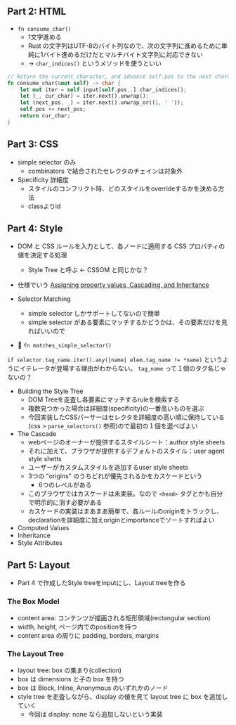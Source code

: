 ## Part 2: HTML

- `fn consume_char()`
  - 1文字進める
  - Rust の文字列はUTF-8のバイト列なので、次の文字列に進めるために単純に1バイト進めるだけだとマルチバイト文字列に対応できない
  - -> `char_indices()` というメソッドを使うといい

```rust
// Return the current character, and advance self.pos to the next character.
fn consume_char(&mut self) -> char {
    let mut iter = self.input[self.pos..].char_indices();
    let (_, cur_char) = iter.next().unwrap();
    let (next_pos, _) = iter.next().unwrap_or((1, ' '));
    self.pos += next_pos;
    return cur_char;
}
```

## Part 3: CSS

- simple selector のみ
  - combinators で結合されたセレクタのチェインは対象外
- Specificity 詳細度
  - スタイルのコンフリクト時、どのスタイルをoverrideするかを決める方法
  - classよりid



## Part 4: Style
- DOM と CSS ルールを入力として、各ノードに適用する CSS プロパティの値を決定する処理
  - Style Tree と呼ぶ <- CSSOM と同じかな？
- 仕様でいう [Assigning property values, Cascading, and Inheritance](https://www.w3.org/TR/CSS2/cascade.html)
- Selector Matching
  - simple selector しかサポートしてないので簡単
  - simple selector がある要素にマッチするかどうかは、その要素だけを見ればいいので

- 🤔 `fn matches_simple_selector()`

`if selector.tag_name.iter().any(|name| elem.tag_name != *name)` というようにイテレータが登場する理由がわからない。 `tag_name` って１個のタグ名じゃないの？

- Building the Style Tree
  - DOM Treeを走査し各要素にマッチするruleを検索する
  - 複数見つかった場合は詳細度(specificity)の一番高いものを選ぶ
  - 今回実装したCSSパーサーはセレクタを詳細度の高い順に保持している(css > `parse_selectors()` 参照)ので最初の１個を選べばよい
- The Cascade
  - webページのオーナーが提供するスタイルシート：author style sheets
  - それに加えて、ブラウザが提供するデフォルトのスタイル：user agent style shetts
  - ユーザーがカスタムスタイルを追加するuser style sheets
  - 3つの "origins" のうちどれが優先されるかをカスケードという
    - 6つのレベルがある
  - このブラウザではカスケードは未実装。なので `<head>` タグとかも自分で明示的に消す必要がある
  - カスケードの実装はまあまあ簡単で、各ルールのoriginをトラックし、declarationを詳細度に加えoriginとimportanceでソートすればよい
- Computed Values
- Inheritance
- Style Attributes

## Part 5: Layout
- Part 4 で作成したStyle treeをinputにし、Layout treeを作る

### The Box Model
- content area: コンテンツが描画される矩形領域(rectangular section)
- width, height, ページ内でのpositionを持つ
- content area の周りに padding, borders, margins


### The Layout Tree
- layout tree: box の集まり(collection)
- box は dimensions と子の box を持つ
- box は Block, Inline, Anonymous のいずれかのノード
- style tree を走査しながら、display の値を見て layout tree に box を追加していく
  - 今回は display: none なら追加しないという実装
